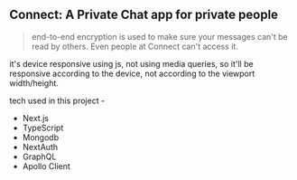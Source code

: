 ## Connect: A Private Chat app for private people

> end-to-end encryption is used to make sure your messages can't be read by others. Even people at Connect can't access it.

it's device responsive using js, not using media queries, so it'll be responsive according to the device, not according to the viewport width/height.

tech used in this project -
* Next.js
* TypeScript
* Mongodb
* NextAuth
* GraphQL
* Apollo Client